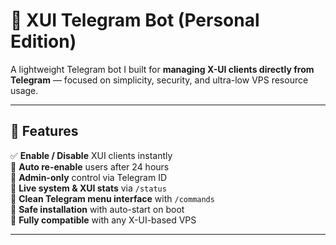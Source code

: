 # 🧠 XUI Telegram Bot (Personal Edition)

A lightweight Telegram bot I built for **managing X-UI clients directly from Telegram** — focused on simplicity, security, and ultra-low VPS resource usage.  

---

## 🚀 Features

✅ **Enable / Disable** XUI clients instantly  
🔄 **Auto re-enable** users after 24 hours  
👑 **Admin-only** control via Telegram ID  
🧾 **Live system & XUI stats** via `/status`  
🧩 **Clean Telegram menu interface** with `/commands`  
💾 **Safe installation** with auto-start on boot  
🧰 **Fully compatible** with any X-UI-based VPS  

---


